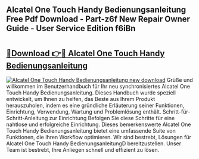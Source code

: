 ## Alcatel One Touch Handy Bedienungsanleitung Free Pdf Download - Part-z6f New Repair Owner Guide - User Service Edition f6iBn

# <h2><a href="http://df0kuk.blite.top/?on=Alcatel+One+Touch+Handy+Bedienungsanleitung">🔗Download 👉🔴 Alcatel One Touch Handy Bedienungsanleitung</a></h2>

[![Alcatel One Touch Handy Bedienungsanleitung new download](https://i.imgur.com/lujVjoI.png)](http://df0kuk.blite.top/?on=Alcatel+One+Touch+Handy+Bedienungsanleitung)
Grüße und willkommen im Benutzerhandbuch für Ihr neu synchronisiertes Alcatel One Touch Handy Bedienungsanleitung. Dieses Handbuch wurde speziell entwickelt, um Ihnen zu helfen, das Beste aus Ihrem Produkt herauszuholen, indem es eine gründliche Erläuterung seiner Funktionen, Einrichtung, Verwendung, Wartung und Problemlösung enthält. Schritt-für-Schritt-Anleitung zur Einrichtung Befolgen Sie diese Schritte für eine nahtlose und erfolgreiche Einrichtung. Dieses bemerkenswerte Alcatel One Touch Handy Bedienungsanleitung bietet eine umfassende Suite von Funktionen, die Ihren Workflow optimieren. Wir sind bestrebt, Lösungen für Alcatel One Touch Handy BedienungsanleitungD bereitzustellen. Unser Team ist bestrebt, Ihre Anliegen schnell und effizient zu lösen.
